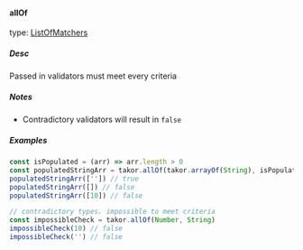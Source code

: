 #### allOf

type: [ListOfMatchers](#types)

##### Desc
Passed in validators must meet every criteria

##### Notes
- Contradictory validators will result in `false`

##### Examples
```javascript
const isPopulated = (arr) => arr.length > 0
const populatedStringArr = takor.allOf(takor.arrayOf(String), isPopulated)
populatedStringArr(['']) // true
populatedStringArr([]) // false
populatedStringArr([10]) // false

// contradictory types. impossible to meet criteria
const impossibleCheck = takor.allOf(Number, String)
impossibleCheck(10) // false
impossibleCheck('') // false
```
